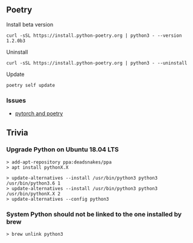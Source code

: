 ## Poetry

Install beta version
```
curl -sSL https://install.python-poetry.org | python3 - --version 1.2.0b3
```

Uninstall
```
curl -sSL https://install.python-poetry.org | python3 - --uninstall
```

Update
```
poetry self update
```

### Issues
- [pytorch and poetry](https://github.com/python-poetry/poetry/issues/4231)

## Trivia

### Upgrade Python on Ubuntu 18.04 LTS
```shell
> add-apt-repository ppa:deadsnakes/ppa
> apt install pythonX.X
```
```shell
> update-alternatives --install /usr/bin/python3 python3 /usr/bin/python3.6 1
> update-alternatives --install /usr/bin/python3 python3 /usr/bin/pythonX.X 2
> update-alternatives --config python3
```

### System Python should not be linked to the one installed by brew
```
> brew unlink python3
```